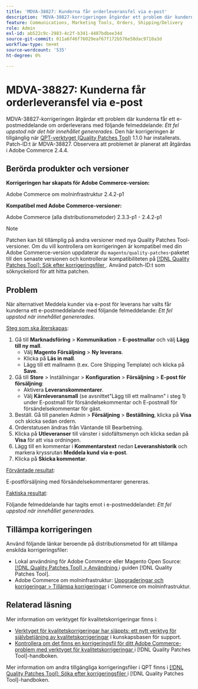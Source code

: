 ```yaml
---
title: 'MDVA-38827: Kunderna får orderleveransfel via e-post'
description: 'MDVA-38827-korrigeringen åtgärdar ett problem där kunderna får ett e-postmeddelande om orderleverans med följande felmeddelande: *Ett fel uppstod när innehållet genererades*. Den här korrigeringen är tillgänglig när [QPT-verktyget (Quality Patches Tool)](https://experienceleague.adobe.com/en/docs/commerce-operations/tools/quality-patches-tool/quality-patches-tool-to-self-serve-quality-patches) 1.1.0 är installerat. Patch-ID:t är MDVA-38827. Observera att problemet är planerat att åtgärdas i Adobe Commerce 2.4.4.'
feature: Communications, Marketing Tools, Orders, Shipping/Delivery
role: Admin
exl-id: ab522c9c-2983-4c2f-b341-4487bdbee34d
source-git-commit: 011a6f46f76029eaf67f172b576e58dac9710a3d
workflow-type: tm+mt
source-wordcount: '535'
ht-degree: 0%

---
```


# MDVA-38827: Kunderna får orderleveransfel via e-post

MDVA-38827-korrigeringen åtgärdar ett problem där kunderna får ett e-postmeddelande om orderleverans med följande felmeddelande: *Ett fel uppstod när det här innehållet genererades*. Den här korrigeringen är tillgänglig när [QPT-verktyget (Quality Patches Tool)](https://experienceleague.adobe.com/en/docs/commerce-operations/tools/quality-patches-tool/quality-patches-tool-to-self-serve-quality-patches) 1.1.0 har installerats. Patch-ID:t är MDVA-38827. Observera att problemet är planerat att åtgärdas i Adobe Commerce 2.4.4.

## Berörda produkter och versioner

**Korrigeringen har skapats för Adobe Commerce-version:**

Adobe Commerce om molninfrastruktur 2.4.2-p1

**Kompatibel med Adobe Commerce-versioner:**

Adobe Commerce (alla distributionsmetoder) 2.3.3-p1 - 2.4.2-p1

>[!NOTE]
>
>Patchen kan bli tillämplig på andra versioner med nya Quality Patches Tool-versioner. Om du vill kontrollera om korrigeringen är kompatibel med din Adobe Commerce-version uppdaterar du `magento/quality-patches`-paketet till den senaste versionen och kontrollerar kompatibiliteten på [[!DNL Quality Patches Tool]: Sök efter korrigeringsfiler ](https://experienceleague.adobe.com/en/docs/commerce-operations/tools/quality-patches-tool/quality-patches-tool-to-self-serve-quality-patches). Använd patch-ID:t som söknyckelord för att hitta patchen.

## Problem

När alternativet Meddela kunder via e-post för leverans har valts får kunderna ett e-postmeddelande med följande felmeddelande: *Ett fel uppstod när innehållet genererades*.

<u>Steg som ska återskapas</u>:

1. Gå till **Marknadsföring** > **Kommunikation** > **E-postmallar** och välj **Lägg till ny mall**.
   * Välj **Magento Försäljning** > **Ny leverans**.
   * Klicka på **Läs in mall**.
   * Lägg till ett mallnamn (t.ex. Core Shipping Template) och klicka på **Save**.
1. Gå till **Store** > Inställningar > **Konfiguration** > **Försäljning** > **E-post för försäljning**:
   * Aktivera **Leveranskommentarer**.
   * Välj **Kärnleveransmall** (se avsnittet&quot;Lägg till ett mallnamn&quot; i steg 1) under E-postmall för försändelsekommentar och E-postmall för försändelsekommentar för gäst.
1. Beställ. Gå till panelen Admin > **Försäljning** > **Beställning**, klicka på **Visa** och skicka sedan ordern.
1. Orderstatusen ändras från Väntande till Bearbetning.
1. Klicka på **Utleveranser** till vänster i sidofältsmenyn och klicka sedan på **Visa** för att visa ordningen.
1. Lägg till en kommentar i **Kommentarstext** nedan **Leveranshistorik** och markera kryssrutan **Meddela kund via e-post**.
1. Klicka på **Skicka kommentar**.

<u>Förväntade resultat</u>:

E-postförsäljning med försändelsekommentarer genereras.

<u>Faktiska resultat</u>:

Följande felmeddelande har tagits emot i e-postmeddelandet: *Ett fel uppstod när innehållet genererades.*

## Tillämpa korrigeringen

Använd följande länkar beroende på distributionsmetod för att tillämpa enskilda korrigeringsfiler:

* Lokal användning för Adobe Commerce eller Magento Open Source: [[!DNL Quality Patches Tool] > Användning ](/help/tools/quality-patches-tool/usage.md) i guiden [!DNL Quality Patches Tool].
* Adobe Commerce om molninfrastruktur: [Uppgraderingar och korrigeringar > Tillämpa korrigeringar](https://experienceleague.adobe.com/docs/commerce-cloud-service/user-guide/develop/upgrade/apply-patches.html) i Commerce om molninfrastruktur.

## Relaterad läsning

Mer information om verktyget för kvalitetskorrigeringar finns i:

* [Verktyget för kvalitetskorrigeringar har släppts: ett nytt verktyg för självbetjäning av kvalitetskorrigeringar](https://experienceleague.adobe.com/en/docs/commerce-operations/tools/quality-patches-tool/quality-patches-tool-to-self-serve-quality-patches) i kunskapsbasen för support.
* [Kontrollera om det finns en korrigeringsfil för ditt Adobe Commerce-problem med verktyget för kvalitetskorrigeringar ](/help/tools/quality-patches-tool/patches-available-in-qpt/check-patch-for-magento-issue-with-magento-quality-patches.md) i [!DNL Quality Patches Tool]-handboken.

Mer information om andra tillgängliga korrigeringsfiler i QPT finns i [[!DNL Quality Patches Tool]: Söka efter korrigeringsfiler ](https://experienceleague.adobe.com/tools/commerce-quality-patches/index.html) i [!DNL Quality Patches Tool]-handboken.
